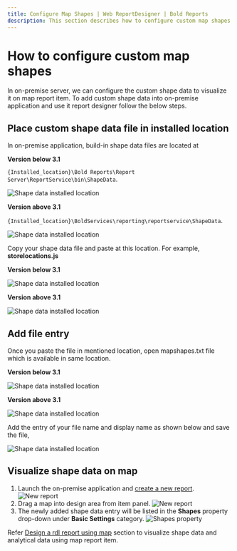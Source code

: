 ```yaml
---
title: Configure Map Shapes | Web ReportDesigner | Bold Reports
description: This section describes how to configure custom map shapes for Map Report Item with Bold Reports On-Premise.
---
```


# How to configure custom map shapes

In on-premise server, we can configure the custom shape data to visualize it on map report item. To add custom shape data into on-premise application and use it report designer follow the below steps.

## Place custom shape data file in installed location

In on-premise application, build-in shape data files are located at 

<span style="font-weight:bold">Version below 3.1</span>

`{Installed_location}\Bold Reports\Report Server\ReportService\bin\ShapeData`.

![Shape data installed location](/static/assets/on-premise/images/report-designer/how-to/configure-map-shapes/installed-location.png)

<span style="font-weight:bold">Version above 3.1</span>

`{Installed_location}\BoldServices\reporting\reportservice\ShapeData`.

![Shape data installed location](/static/assets/on-premise/images/report-designer/how-to/configure-map-shapes/version-installed-location.png)

Copy your shape data file and paste at this location. For example, **storelocations.js**

<span style="font-weight:bold">Version below 3.1</span>

![Shape data installed location](/static/assets/on-premise/images/report-designer/how-to/configure-map-shapes/add-new-file.png)

<span style="font-weight:bold">Version above 3.1</span>

![Shape data installed location](/static/assets/on-premise/images/report-designer/how-to/configure-map-shapes/version-add-new-file.png)

## Add file entry

Once you paste the file in mentioned location, open mapshapes.txt file which is available in same location.

<span style="font-weight:bold">Version below 3.1</span>

![Shape data installed location](/static/assets/on-premise/images/report-designer/how-to/configure-map-shapes/map-shapes-file.png)

<span style="font-weight:bold">Version above 3.1</span>

![Shape data installed location](/static/assets/on-premise/images/report-designer/how-to/configure-map-shapes/version-map-shapes-file.png)

Add the entry of your file name and display name as shown below and save the file,

![Shape data installed location](/static/assets/on-premise/images/report-designer/how-to/configure-map-shapes/add-entry.png)

## Visualize shape data on map

1. Launch the on-premise application and [create a new report](https://help.boldreports.com/designer-guide/manage-content/reports/create-report/#steps-to-create-a-report).
![New report](/static/assets/on-premise/images/report-designer/how-to/configure-map-shapes/new-report.png)
2. Drag a map into design area from item panel.
![New report](/static/assets/on-premise/images/report-designer/how-to/configure-map-shapes/add-map.png)
3. The newly added shape data entry will be listed in the **Shapes** property drop-down under **Basic Settings** category.
![Shapes property](/static/assets/on-premise/images/report-designer/how-to/configure-map-shapes/shapes-property.png)

Refer [Design a rdl report using map](./../../report-items/map/use-case/design-map-using-custom-rule/) section to visualize shape data and analytical data using map report item.